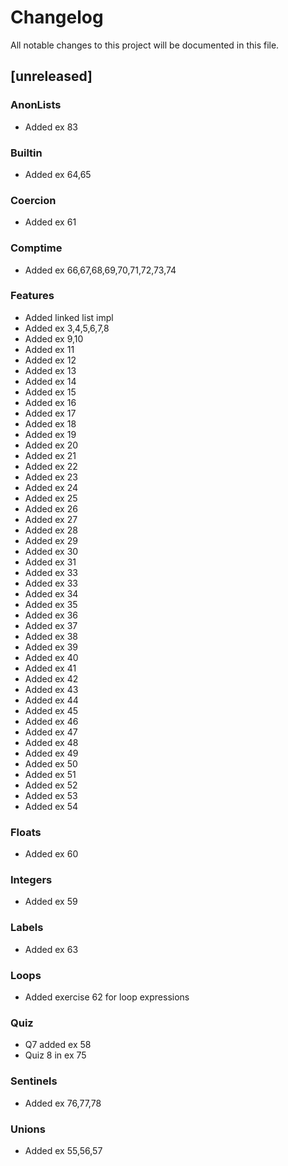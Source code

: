 # Changelog

All notable changes to this project will be documented in this file.

## [unreleased]

### AnonLists

- Added ex 83

### Builtin

- Added ex 64,65

### Coercion

- Added ex 61

### Comptime

- Added ex 66,67,68,69,70,71,72,73,74

### Features

- Added linked list impl
- Added ex 3,4,5,6,7,8
- Added ex 9,10
- Added ex 11
- Added ex 12
- Added ex 13
- Added ex 14
- Added ex 15
- Added ex 16
- Added ex 17
- Added ex 18
- Added ex 19
- Added ex 20
- Added ex 21
- Added ex 22
- Added ex 23
- Added ex 24
- Added ex 25
- Added ex 26
- Added ex 27
- Added ex 28
- Added ex 29
- Added ex 30
- Added ex 31
- Added ex 33
- Added ex 33
- Added ex 34
- Added ex 35
- Added ex 36
- Added ex 37
- Added ex 38
- Added ex 39
- Added ex 40
- Added ex 41
- Added ex 42
- Added ex 43
- Added ex 44
- Added ex 45
- Added ex 46
- Added ex 47
- Added ex 48
- Added ex 49
- Added ex 50
- Added ex 51
- Added ex 52
- Added ex 53
- Added ex 54

### Floats

- Added ex 60

### Integers

- Added ex 59

### Labels

- Added ex 63

### Loops

- Added exercise 62 for loop expressions

### Quiz

- Q7 added ex 58
- Quiz 8 in ex 75

### Sentinels

- Added ex 76,77,78

### Unions

- Added ex 55,56,57

<!-- generated by git-cliff -->

